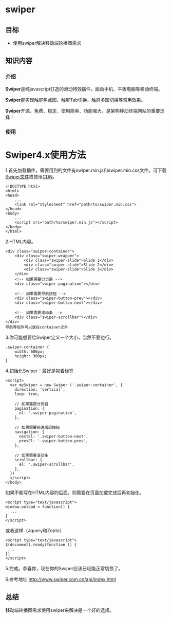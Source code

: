 #  swiper

## 目标

- 使用swiper解决移动端轮播图需求

## 知识内容

### 介绍

**Swiper**是纯javascript打造的滑动特效插件，面向手机、平板电脑等移动终端。

**Swiper**能实现触屏焦点图、触屏Tab切换、触屏多图切换等常用效果。

**Swiper**开源、免费、稳定、使用简单、功能强大，是架构移动终端网站的重要选择！

### 使用

# Swiper4.x使用方法

1.首先加载插件，需要用到的文件有swiper.min.js和swiper.min.css文件。可下载[Swiper文件](http://www.swiper.com.cn/download/index.html#file1)或使用[CDN](http://www.swiper.com.cn/cdn/index.html)。

```
<!DOCTYPE html>
<html>
<head>
    ...
    <link rel="stylesheet" href="path/to/swiper.min.css">
</head>
<body>
    ...
    <script src="path/to/swiper.min.js"></script>
</body>
</html>
```

2.HTML内容。

```
<div class="swiper-container">
    <div class="swiper-wrapper">
        <div class="swiper-slide">Slide 1</div>
        <div class="swiper-slide">Slide 2</div>
        <div class="swiper-slide">Slide 3</div>
    </div>
    <!-- 如果需要分页器 -->
    <div class="swiper-pagination"></div>
    
    <!-- 如果需要导航按钮 -->
    <div class="swiper-button-prev"></div>
    <div class="swiper-button-next"></div>
    
    <!-- 如果需要滚动条 -->
    <div class="swiper-scrollbar"></div>
</div>
导航等组件可以放在container之外
```

3.你可能想要给Swiper定义一个大小，当然不要也行。

```
.swiper-container {
    width: 600px;
    height: 300px;
}  
```

4.初始化Swiper：最好是挨着</body>标签

```
<script>        
  var mySwiper = new Swiper ('.swiper-container', {
    direction: 'vertical',
    loop: true,
    
    // 如果需要分页器
    pagination: {
      el: '.swiper-pagination',
    },
    
    // 如果需要前进后退按钮
    navigation: {
      nextEl: '.swiper-button-next',
      prevEl: '.swiper-button-prev',
    },
    
    // 如果需要滚动条
    scrollbar: {
      el: '.swiper-scrollbar',
    },
  })        
  </script>
</body>
```

如果不能写在HTML内容的后面，则需要在页面加载完成后再初始化。

```
<script type="text/javascript">
window.onload = function() {
  ...
}
</script>
```

或者这样（Jquery和Zepto）

```
<script type="text/javascript">
$(document).ready(function () {
 ...
})
</script>
```

5.完成。恭喜你，现在你的Swiper应该已经能正常切换了。

6.参考地址 http://www.swiper.com.cn/api/index.html

## 总结

移动端轮播图需求使用swiper来解决是一个好的选择。